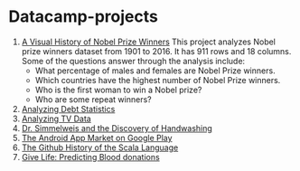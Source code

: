 # Datacamp-projects

1. [A Visual History of Nobel Prize Winners](https://github.com/SandyCOG/Datacamp-projects/tree/main/A%20Visual%20History%20of%20Nobel%20Prize%20Winners)
    This project analyzes Nobel prize winners dataset from 1901 to 2016. It has 911 rows and 18 columns. Some of the questions answer through the analysis include:
    - What percentage of males and females are Nobel Prize winners. 
    - Which countries have the highest number of Nobel Prize winners.
    - Who is the first woman to win a Nobel prize?
    - Who are some repeat winners?
2. [Analyzing Debt Statistics](https://github.com/SandyCOG/Datacamp-projects/tree/main/Analyzing%20Debt%20Statistics%20using%20SQL)
3. [Analyzing TV Data](https://github.com/SandyCOG/Datacamp-projects/tree/main/Analyzing%20TV%20Data)
4. [Dr. Simmelweis and the Discovery of Handwashing](https://github.com/SandyCOG/Datacamp-projects/tree/main/Dr.%20Semmelweis%20and%20the%20Discovery%20of%20Handwashing)
5. [The Android App Market on Google Play](https://github.com/SandyCOG/Datacamp-projects/tree/main/The%20Android%20App%20Market%20on%20Google%20Play)
6. [The Github History of the Scala Language](https://github.com/SandyCOG/Datacamp-projects/tree/main/The%20GitHub%20History%20of%20the%20Scala%20Language)
7. [Give Life: Predicting Blood donations](https://github.com/SandyCOG/Datacamp-projects/tree/main/Give%20Life:%20Predict%20blood%20donations)
